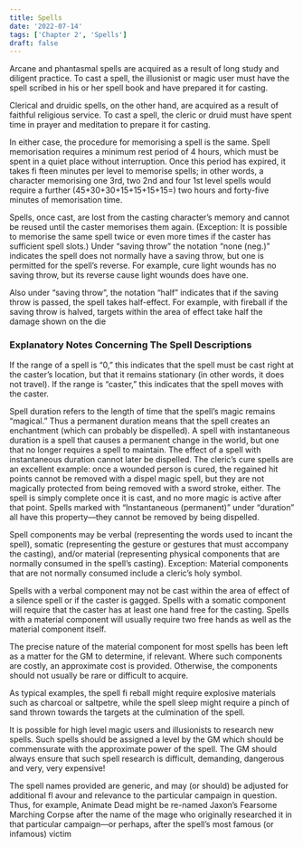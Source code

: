 ```yaml
---
title: Spells
date: '2022-07-14'
tags: ['Chapter 2', 'Spells']
draft: false
---
```


Arcane and phantasmal spells are acquired as a result of long study and diligent practice. To cast a spell, the illusionist or magic user must have the spell scribed in his or her spell book and have prepared it for casting.

Clerical and druidic spells, on the other hand, are acquired as a result of faithful religious service. To cast a spell, the cleric or druid must have spent time in prayer and meditation to prepare it for casting.

In either case, the procedure for memorising a spell is the same. Spell memorisation requires a minimum rest period of 4 hours, which must be spent in a quiet place without interruption. Once this period has expired, it takes fi fteen minutes per level to memorise spells; in other words, a character memorising one 3rd, two 2nd and four 1st level spells would require a further (45+30+30+15+15+15+15=) two hours and forty-five minutes of memorisation time.

Spells, once cast, are lost from the casting character’s memory and cannot be reused until the caster memorises them again. (Exception: It is possible to memorise the same spell twice or even more times if the caster has sufficient spell slots.) Under “saving throw” the notation “none (neg.)” indicates the spell does not normally have a saving throw, but one is permitted for the spell’s reverse. For example, cure light wounds has no saving throw, but its reverse cause light wounds does have one.

Also under “saving throw”, the notation “half” indicates that if the saving throw is passed, the spell takes half-effect. For example, with fireball if the saving throw is halved, targets within the area of effect take half the damage shown on the die

### Explanatory Notes Concerning The Spell Descriptions

If the range of a spell is “0,” this indicates that the spell must be cast right at the caster’s location, but that it remains stationary (in other words, it does not travel). If the range is “caster,” this indicates that the spell moves with the caster.

Spell duration refers to the length of time that the spell’s magic remains “magical.” Thus a permanent duration means that the spell creates an enchantment (which can probably be dispelled). A spell with instantaneous duration is a spell that causes a permanent change in the world, but one that no longer requires a spell to maintain. The effect of a spell with instantaneous duration cannot later be dispelled. The cleric’s cure spells are an excellent example: once a wounded person is cured, the regained hit points cannot be removed with a dispel magic spell, but they are not magically protected from being removed with a sword stroke, either. The spell is simply complete once it is cast, and no more magic is active after that point. Spells marked with “Instantaneous (permanent)” under “duration” all have this property—they cannot be removed by being dispelled.

Spell components may be verbal (representing the words used to incant the spell), somatic (representing the gesture or gestures that must accompany the casting), and/or material (representing physical components that are normally consumed in the spell’s casting). Exception: Material components that are not normally consumed include a cleric’s holy symbol.

Spells with a verbal component may not be cast within the area of effect of a silence spell or if the caster is gagged. Spells with a somatic component will require that the caster has at least one hand free for the casting. Spells with a material component will usually require two free hands as well as the material component itself.

The precise nature of the material component for most spells has been left as a matter for the GM to determine, if relevant. Where such components are costly, an approximate cost is provided. Otherwise, the components should not usually be rare or difficult to acquire.

As typical examples, the spell fi reball might require explosive materials such as charcoal or saltpetre, while the spell sleep might require a pinch of sand thrown towards the targets at the culmination of the spell.

It is possible for high level magic users and illusionists to research new spells. Such spells should be assigned a level by the GM which should be commensurate with the approximate power of the spell. The GM should always ensure that such spell research is difficult, demanding, dangerous and very, very expensive!

The spell names provided are generic, and may (or should) be adjusted for additional fl avour and relevance to the particular campaign in question. Thus, for example, Animate Dead might be re-named Jaxon’s Fearsome Marching Corpse after the name of the mage who originally researched it in that particular campaign—or perhaps, after the spell’s most famous (or infamous) victim

